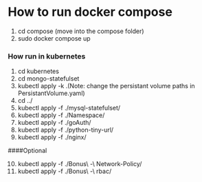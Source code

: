 # How to run docker compose

1. cd compose (move into the compose folder)
2. sudo docker compose up

### How run in kubernetes

1. cd kubernetes
2. cd mongo-statefulset
3. kubectl apply -k .(Note: change the persistant volume paths in PersistantVolume.yaml)
4. cd ../
5. kubectl apply -f ./mysql-statefulset/
6. kubectl apply -f ./Namespace/
7. kubectl apply -f ./goAuth/
8. kubectl apply -f ./python-tiny-url/
9. kubectl apply -f ./nginx/

####Optional

10. kubectl apply -f ./Bonus\ -\ Network-Policy/
11. kubectl apply -f ./Bonus\ -\ rbac/


